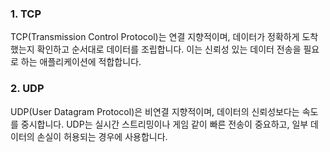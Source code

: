 ### 1. TCP
TCP(Transmission Control Protocol)는 연결 지향적이며, 데이터가 정확하게 도착했는지 확인하고 순서대로 데이터를 조립합니다. 이는 신뢰성 있는 데이터 전송을 필요로 하는 애플리케이션에 적합합니다.

### 2. UDP
UDP(User Datagram Protocol)은 비연결 지향적이며, 데이터의 신뢰성보다는 속도를 중시합니다. UDP는 실시간 스트리밍이나 게임 같이 빠른 전송이 중요하고, 일부 데이터의 손실이 허용되는 경우에 사용합니다.
